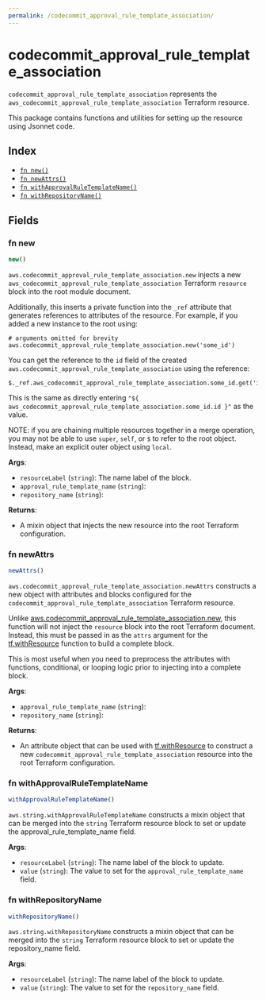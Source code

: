```yaml
---
permalink: /codecommit_approval_rule_template_association/
---
```


# codecommit_approval_rule_template_association

`codecommit_approval_rule_template_association` represents the `aws_codecommit_approval_rule_template_association` Terraform resource.



This package contains functions and utilities for setting up the resource using Jsonnet code.


## Index

* [`fn new()`](#fn-new)
* [`fn newAttrs()`](#fn-newattrs)
* [`fn withApprovalRuleTemplateName()`](#fn-withapprovalruletemplatename)
* [`fn withRepositoryName()`](#fn-withrepositoryname)

## Fields

### fn new

```ts
new()
```


`aws.codecommit_approval_rule_template_association.new` injects a new `aws_codecommit_approval_rule_template_association` Terraform `resource`
block into the root module document.

Additionally, this inserts a private function into the `_ref` attribute that generates references to attributes of the
resource. For example, if you added a new instance to the root using:

    # arguments omitted for brevity
    aws.codecommit_approval_rule_template_association.new('some_id')

You can get the reference to the `id` field of the created `aws.codecommit_approval_rule_template_association` using the reference:

    $._ref.aws_codecommit_approval_rule_template_association.some_id.get('id')

This is the same as directly entering `"${ aws_codecommit_approval_rule_template_association.some_id.id }"` as the value.

NOTE: if you are chaining multiple resources together in a merge operation, you may not be able to use `super`, `self`,
or `$` to refer to the root object. Instead, make an explicit outer object using `local`.

**Args**:
  - `resourceLabel` (`string`): The name label of the block.
  - `approval_rule_template_name` (`string`): 
  - `repository_name` (`string`): 

**Returns**:
- A mixin object that injects the new resource into the root Terraform configuration.


### fn newAttrs

```ts
newAttrs()
```


`aws.codecommit_approval_rule_template_association.newAttrs` constructs a new object with attributes and blocks configured for the `codecommit_approval_rule_template_association`
Terraform resource.

Unlike [aws.codecommit_approval_rule_template_association.new](#fn-codecommit_approval_rule_template_associationnew), this function will not inject the `resource`
block into the root Terraform document. Instead, this must be passed in as the `attrs` argument for the
[tf.withResource](https://github.com/tf-libsonnet/core/tree/main/docs#fn-withresource) function to build a complete block.

This is most useful when you need to preprocess the attributes with functions, conditional, or looping logic prior to
injecting into a complete block.

**Args**:
  - `approval_rule_template_name` (`string`): 
  - `repository_name` (`string`): 

**Returns**:
  - An attribute object that can be used with [tf.withResource](https://github.com/tf-libsonnet/core/tree/main/docs#fn-withresource) to construct a new `codecommit_approval_rule_template_association` resource into the root Terraform configuration.


### fn withApprovalRuleTemplateName

```ts
withApprovalRuleTemplateName()
```

`aws.string.withApprovalRuleTemplateName` constructs a mixin object that can be merged into the `string`
Terraform resource block to set or update the approval_rule_template_name field.



**Args**:
  - `resourceLabel` (`string`): The name label of the block to update.
  - `value` (`string`): The value to set for the `approval_rule_template_name` field.


### fn withRepositoryName

```ts
withRepositoryName()
```

`aws.string.withRepositoryName` constructs a mixin object that can be merged into the `string`
Terraform resource block to set or update the repository_name field.



**Args**:
  - `resourceLabel` (`string`): The name label of the block to update.
  - `value` (`string`): The value to set for the `repository_name` field.

